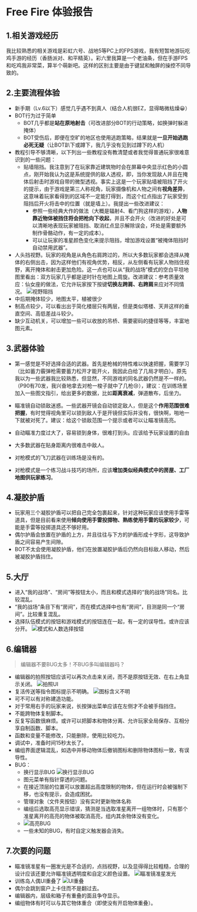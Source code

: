 # Free Fire 体验报告
## 1.相关游戏经历

我比较熟悉的相关游戏是彩虹六号、战地5等PC上的FPS游戏，我有短暂地游玩吃鸡手游的经历（香肠派对、和平精英）。彩六里我算是一个老油条，但在手游FPS和吃鸡我非常菜，算半个萌新吧。这样的区别主要是由于键鼠和触屏的操控不同导致的。

## 2.主要流程体验

* 新手期（Lv.6以下）感觉几乎遇不到真人（结合人机很EZ，显得略微枯燥😀）
* BOT行为过于简单
  * BOT几乎都是**站在原地射击**（可改进部分BOT的行动策略，如换弹时躲进掩体）
  * BOT受伤后，即便在空旷的地区也使用逃跑策略，结果就是**一旦开始逃跑必死无疑**（让BOT趴下或蹲下，我几乎没有见到过蹲下的人机）
* 教程引导不够清晰，以下列出一些教程没有教清楚或者我觉得普通玩家很难意识到的一些问题：
  * 贴墙阻挡。我注意到了在玩家靠近建筑物时会在屏幕中央显示红色的小圆点，刚开始我认为这是系统提供的敌人透视，即，当你发现敌人并且在掩体后射击时游戏自带的微型透视。事实上这是一个玩家贴墙被阻挡了开火的提示，由于游戏是第三人称视角，玩家摄像机和人物之间有**视角差异**，这意味着玩家看得到的区域不一定能打得到，而这个红点指出了玩家受到阻挡后开火将击中的位置（就是墙上）。我提出一些改进建议：
    + 参照一些经典大作的做法（大概是辐射4、看门狗这样的游戏），**人物靠近物体被挡住将会把枪向下收起**，并且不会开火（改进的好处是可以清晰地表现玩家被阻挡、取消红点显示解除误会，坏处是需要额外制作骨骼动作，有一定的成本）。
    + 可以让玩家的准星颜色变化来提示阻挡，增加游戏设置“被掩体阻挡时自动禁用武器”。
* 人头挡视野。玩家的视角是从角色右肩跨过的，所以大多数玩家都会选择从掩体的右侧出击，因为这样他们有视角优势，相反，从左侧看有玩家人物挡住视野，离开掩体和射击更加危险。这一点也可以从“我的战场”模式的空白平坦地图里看出：双方玩家几乎都是逆时针在地图上周旋。改进建议：参考质量效应：仙女座的做法，它允许玩家按下按键**切换左跨肩、右跨肩**来应对不同情况。
  ![视野阻挡](./%E8%A7%86%E8%A7%92.jpg)
* 中后期掩体较少，地图太平，植被很少
* 制高点较少，可以看出出于简化楼层只有两层，但是类似塔楼、天井这样的垂直空间、高低差战斗较少。
* 缺少互动机关，可以增加一些可以收放的吊桥、需要密码的捷径等等，丰富地图元素。

## 3.武器体验
* 第一感觉是不好选择合适的武器。首先是枪械的特性难以快速把握，需要学习（比如蓄力霰弹枪需要蓄力松开才能开火，我因此白给了几局才明白）。原先我以为一些武器我比较熟悉，但显然，不同游戏的同名武器仍然是不一样的。（P90有70发，我兴奋地拿去对枪一梭子就中了几枪😢），建议：在训练场里加入一些图文指引，给出更多的数据，比如**距离衰减**，弹道散布，后坐力。
* 瞄准镜自动锁敌迷惑。一些武器开镜会自动锁定敌人，但是这个**作用范围很难把握**，有时觉得视角里可以锁到敌人于是开镜但实际并没有，很快啊，啪地一下就被对死了。建议：给这个锁敌范围一个提示或者可以让瞄准镜高亮。

* 自动瞄准力度过大了，容易锁到身体，很难打到头。应该给予玩家设置的自由
* 大多数武器在贴身距离内很难击中敌人。
* 对枪模式的飞刀武器在训练场是没有的。
* 对枪模式是一个练习战斗技巧的场所，应该**增加类似经典模式中的房屋、工厂地图供玩家练习**。

## 4.凝胶护盾

* 玩家用三个凝胶护盾可以把自己完全包裹起来，针对这种玩家应该使用手雷等道具，但是目前看来使用**倾向使用手雷投掷物、熟练使用手雷的玩家较少**，可能是手雷等投掷道具还不够好用。
* 偶尔护盾会放置在护盾的上方，并且往往与下方的护盾形成十字形，这导致护盾之间容易产生间隙。
* BOT不太会使用凝胶护盾，他们在放置凝胶护盾后仍然向目标敌人移动，然后被凝胶护盾挡住。

## 5.大厅

* 进入“我的战场”、“房间”等按钮太小，而且和模式选择的“我的战场”同名。比较混乱。
* “我的战场”条目下有“房间”，而在模式选择中也有“房间”，目测是同一个“房间”。比较重复混乱。
* 选择队伍模式的按钮和游戏模式的按钮连在一起，有一定的误导性。或许应该分开。
![模式和人数选择按钮](./%E6%A8%A1%E5%BC%8F%E6%8C%89%E9%92%AE.png)

## 6.编辑器
> 编辑器不要BUG太多！不BUG多叫编辑器吗？
* 编辑器的拍照按钮应该可以再次点击来关闭，而不是原按钮无效、在右上角显示关闭。
  ![拍照UI](./%E7%85%A7%E7%89%87UI.jpg)
* 复活传送等指令图标提示不明确。
  ![图标含义不明](./%E5%9B%BE%E6%A0%87%E6%8C%87%E7%A4%BA%E4%B8%8D%E6%98%8E%E7%A1%AE.jpg)
* 可不可以有对称建造功能。
* 对于常用右手的玩家来说，长按弹出菜单应该在左侧才不会被手指挡住。
* 不能跨物体复制脚本。
* 反复写函数很麻烦。或许可以把脚本和物体分离、允许玩家全局保存、互相分享自制函数、脚本。
* 函数和变量不能修改，只能删除，使用比较吃力。
* 调试中，准备时间15秒太长了。
* 编组界面逻辑混乱，如选中并移动物体后撤销图标和删除物体图标一致，有误导性。
* BUG：
  * 换行显示BUG
  ![换行显示BUG](./%E5%A4%9A%E8%A1%8C%E6%98%BE%E7%A4%BABUG.jpg)
  * 图元菜单有指针穿透的问题。
  * 在接近顶层的位置可以放置超出高度限制的物体，但在运行时会被强制下移，也没有提示，会造成困扰。
  * 管理对象（文件夹按钮）没有实时更新物体名称
  * 编组后选取高亮显示错误，猜测是当选取准星离开一组物体时，只有那个准星离开的高亮的物体被取消高亮，组内其余物体没有变化。
  * ![高亮BUG](./%E7%BC%96%E7%BB%84%E9%AB%98%E4%BA%AE%E6%8F%90%E7%A4%BA%E6%9C%89%E9%94%99%E8%AF%AF.jpg)
  * 一些未知的BUG，有时自定义触发器会消失。

## 7.次要的问题
* 瞄准镜准星有一圈发光是不合适的，点挡视野，以及显得得比较粗糙，合理的设计应该还要允许瞄准镜透明度和自定义颜色设置。
    ![瞄准镜准星发光](./%E7%9E%84%E5%87%86%E9%95%9C%E5%8F%91%E5%85%89.jpg)
* 训练岛人偶UI重叠了
    ![UI重叠](./UI%E9%87%8D%E5%8F%A0.jpg)
* 偶尔会跳到窗户上卡住而不是翻过去。
* 编辑器内，层级和箱子有重叠的面且争夺显示。
* 编组物体有时可以与其它物体重合（即使没有开启物体重叠）。